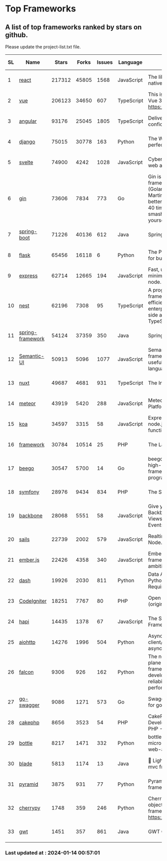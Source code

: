 # Top Frameworks
## A list of top frameworks ranked by stars on github.  
Please update the project-list.txt file.

| SL| Name  | Stars| Forks| Issues | Language | Description | Last Commit |
| --| ------| -----| ---- | ------ | -------- | ----------- | ----------- |
| 1 | [react](https://github.com/facebook/react) | 217312 | 45805 | 1568 | JavaScript | The library for web and native user interfaces. | 2024-01-12 20:51:31 |
| 2 | [vue](https://github.com/vuejs/vue) | 206123 | 34650 | 607 | TypeScript | This is the repo for Vue 2. For Vue 3, go to https://github.com/vuejs/core | 2023-12-31 13:23:55 |
| 3 | [angular](https://github.com/angular/angular) | 93176 | 25045 | 1805 | TypeScript | Deliver web apps with confidence 🚀 | 2024-01-12 18:27:01 |
| 4 | [django](https://github.com/django/django) | 75015 | 30778 | 163 | Python | The Web framework for perfectionists with deadlines. | 2024-01-12 20:40:18 |
| 5 | [svelte](https://github.com/sveltejs/svelte) | 74900 | 4242 | 1028 | JavaScript | Cybernetically enhanced web apps | 2024-01-13 14:41:56 |
| 6 | [gin](https://github.com/gin-gonic/gin) | 73606 | 7834 | 773 | Go | Gin is a HTTP web framework written in Go (Golang). It features a Martini-like API with much better performance -- up to 40 times faster. If you need smashing performance, get yourself some Gin. | 2023-12-13 02:28:51 |
| 7 | [spring-boot](https://github.com/spring-projects/spring-boot) | 71226 | 40136 | 612 | Java | Spring Boot | 2024-01-12 22:09:36 |
| 8 | [flask](https://github.com/pallets/flask) | 65456 | 16118 | 6 | Python | The Python micro framework for building web applications. | 2024-01-01 15:21:54 |
| 9 | [express](https://github.com/expressjs/express) | 62714 | 12665 | 194 | JavaScript | Fast, unopinionated, minimalist web framework for node. | 2023-06-04 15:47:20 |
| 10 | [nest](https://github.com/nestjs/nest) | 62196 | 7308 | 95 | TypeScript | A progressive Node.js framework for building efficient, scalable, and enterprise-grade server-side applications with TypeScript/JavaScript 🚀 | 2024-01-12 07:59:21 |
| 11 | [spring-framework](https://github.com/spring-projects/spring-framework) | 54124 | 37359 | 350 | Java | Spring Framework | 2024-01-13 13:52:57 |
| 12 | [Semantic-UI](https://github.com/Semantic-Org/Semantic-UI) | 50913 | 5096 | 1077 | JavaScript | Semantic is a UI component framework based around useful principles from natural language. | 2023-01-11 17:05:32 |
| 13 | [nuxt](https://github.com/nuxt/nuxt) | 49687 | 4681 | 931 | TypeScript | The Intuitive Vue Framework. | 2024-01-12 16:00:58 |
| 14 | [meteor](https://github.com/meteor/meteor) | 43919 | 5420 | 288 | JavaScript | Meteor, the JavaScript App Platform | 2024-01-03 13:57:19 |
| 15 | [koa](https://github.com/koajs/koa) | 34597 | 3315 | 58 | JavaScript | Expressive middleware for node.js using ES2017 async functions | 2023-11-08 15:05:20 |
| 16 | [framework](https://github.com/laravel/framework) | 30784 | 10514 | 25 | PHP | The Laravel Framework. | 2024-01-13 18:44:41 |
| 17 | [beego](https://github.com/beego/beego) | 30547 | 5700 | 14 | Go | beego is an open-source, high-performance web framework for the Go programming language. | 2024-01-07 09:39:19 |
| 18 | [symfony](https://github.com/symfony/symfony) | 28976 | 9434 | 834 | PHP | The Symfony PHP framework | 2024-01-12 13:24:38 |
| 19 | [backbone](https://github.com/jashkenas/backbone) | 28068 | 5551 | 58 | JavaScript | Give your JS App some Backbone with Models, Views, Collections, and Events | 2023-08-10 22:05:08 |
| 20 | [sails](https://github.com/balderdashy/sails) | 22739 | 2002 | 579 | JavaScript | Realtime MVC Framework for Node.js | 2024-01-04 21:53:25 |
| 21 | [ember.js](https://github.com/emberjs/ember.js) | 22426 | 4358 | 340 | JavaScript | Ember.js - A JavaScript framework for creating ambitious web applications | 2024-01-10 22:02:05 |
| 22 | [dash](https://github.com/plotly/dash) | 19926 | 2030 | 811 | Python | Data Apps & Dashboards for Python. No JavaScript Required. | 2024-01-09 17:54:08 |
| 23 | [CodeIgniter](https://github.com/bcit-ci/CodeIgniter) | 18251 | 7767 | 80 | PHP | Open Source PHP Framework (originally from EllisLab) | 2023-04-07 17:57:13 |
| 24 | [hapi](https://github.com/hapijs/hapi) | 14435 | 1378 | 67 | JavaScript | The Simple, Secure Framework Developers Trust | 2023-09-18 11:40:11 |
| 25 | [aiohttp](https://github.com/aio-libs/aiohttp) | 14276 | 1996 | 504 | Python | Asynchronous HTTP client/server framework for asyncio and Python | 2024-01-12 15:11:15 |
| 26 | [falcon](https://github.com/falconry/falcon) | 9306 | 926 | 162 | Python | The no-magic web data plane API and microservices framework for Python developers, with a focus on reliability, correctness, and performance at scale. | 2023-12-26 16:51:00 |
| 27 | [go-swagger](https://github.com/go-swagger/go-swagger) | 9086 | 1271 | 573 | Go | Swagger 2.0 implementation for go | 2024-01-10 07:58:34 |
| 28 | [cakephp](https://github.com/cakephp/cakephp) | 8656 | 3523 | 54 | PHP | CakePHP: The Rapid Development Framework for PHP - Official Repository | 2024-01-13 19:19:24 |
| 29 | [bottle](https://github.com/bottlepy/bottle) | 8217 | 1471 | 332 | Python | bottle.py is a fast and simple micro-framework for python web-applications. | 2024-01-03 22:31:48 |
| 30 | [blade](https://github.com/lets-blade/blade) | 5813 | 1174 | 13 | Java | :rocket: Lightning fast and elegant mvc framework for Java8 | 2023-06-16 05:18:49 |
| 31 | [pyramid](https://github.com/Pylons/pyramid) | 3875 | 931 | 77 | Python | Pyramid - A Python web framework | 2023-09-14 21:55:43 |
| 32 | [cherrypy](https://github.com/cherrypy/cherrypy) | 1748 | 359 | 246 | Python | CherryPy is a pythonic, object-oriented HTTP framework.      https://cherrypy.dev | 2024-01-05 18:28:32 |
| 33 | [gwt](https://github.com/gwtproject/gwt) | 1451 | 357 | 861 | Java | GWT Open Source Project | 2024-01-10 03:18:38 |

### Last updated at : 2024-01-14 00:57:01
